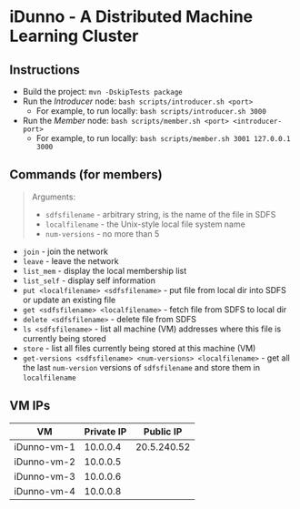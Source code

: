 # iDunno - A Distributed Machine Learning Cluster

## Instructions
- Build the project: `mvn -DskipTests package`
- Run the *Introducer* node: `bash scripts/introducer.sh <port>`
  - For example, to run locally: `bash scripts/introducer.sh 3000`
- Run the *Member* node: `bash scripts/member.sh <port> <introducer-port>`
  - For example, to run locally: `bash scripts/member.sh 3001 127.0.0.1 3000`

## Commands (for members)
> Arguments:
> - `sdfsfilename` - arbitrary string, is the name of the file in SDFS
> - `localfilename` - the Unix-style local file system name
> - `num-versions` - no more than 5
- `join` - join the network
- `leave` - leave the network
- `list_mem` - display the local membership list
- `list_self` - display self information
- `put <localfilename> <sdfsfilename>` - put file from local dir into SDFS or update an existing file
- `get <sdfsfilename> <localfilename>` - fetch file from SDFS to local dir
- `delete <sdfsfilename>` - delete file from SDFS
- `ls <sdfsfilename>` - list all machine (VM) addresses where this file is currently being stored
- `store` - list all files currently being stored at this machine (VM)
- `get-versions <sdfsfilename> <num-versions> <localfilename>` - get all the last `num-version` versions of `sdfsfilename` and store them in `localfilename`

## VM IPs
| VM           | Private IP   | Public IP     |
|--------------|--------------|---------------|
| iDunno-vm-1  | 10.0.0.4     | 20.5.240.52   |
| iDunno-vm-2  | 10.0.0.5     |               |
| iDunno-vm-3  | 10.0.0.6     |               |
| iDunno-vm-4  | 10.0.0.8     |               |


